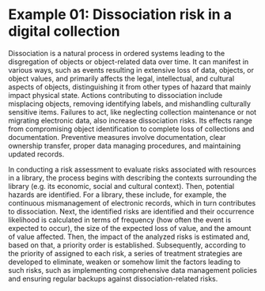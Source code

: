 # Example 01: Dissociation risk in a digital collection

Dissociation is a natural process in ordered systems leading to the disgregation of objects or object-related data over time.
It can manifest in various ways, such as events resulting in extensive loss of data, objects, or object values, and primarily affects the legal, intellectual, and cultural aspects of objects, distinguishing it from other types of hazard that mainly impact physical state. 
Actions contributing to dissociation include misplacing objects, removing identifying labels, and mishandling culturally sensitive items. 
Failures to act, like neglecting collection maintenance or not migrating electronic data, also increase dissociation risks. 
Its effects range from compromising object identification to complete loss of collections and documentation. 
Preventive measures involve documentation, clear ownership transfer, proper data managing procedures, and maintaining updated records.

In conducting a risk assessment to evaluate risks associated with resources in a library, the process begins with describing the contexts surrounding the library (e.g. its economic, social and cultural context). 
Then, potential hazards are identified. For a library, these include, for example, the continuous mismanagement of electronic records, which in turn contributes to dissociation. 
Next, the identified risks are identified and their occurrence likelihood is calculated in terms of frequency (how often the event is expected to occur), the size of the expected loss of value, and the amount of value affected. 
Then, the impact of the analyzed risks is estimated and, based on that, a priority order is established. 
Subsequently, according to the priority of assigned to each risk, a series of treatment strategies are developed to eliminate, weaken or somehow limit the factors leading to such risks, such as implementing comprehensive data management policies and ensuring regular backups against dissociation-related risks. 
 
